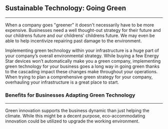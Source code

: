 ## Sustainable Technology: Going Green
---

When a company goes "greener" it doesn't necessarily have to be more expensive. Businesses need a well thought-out strategy for their future and our childrens future and our childrens' childrens future. We may even be able to help incentivize repairing past damage to the environment.

Implementing green technology within your infrastructure is a huge part of your company’s overall environmental strategy. While buying a few Energy Star devices won’t automatically make you a green company, implementing green technology for your business goes a long way in going green thanks to the cascading impact these changes make throughout your operations. When trying to plan a comprehensive green strategy for your company, overhauling your infrastructure is a great place to start.

### Benefits for Businesses Adapting Green Technology
---

Green innovation supports the business dynamic than just helping the climate. While this might be a decent purpose, eco-accommodating innovation could be utilized to upgrade the working environment.